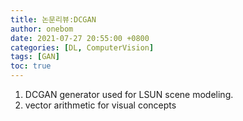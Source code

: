 ```yaml
---
title: 논문리뷰:DCGAN
author: onebom
date: 2021-07-27 20:55:00 +0800
categories: [DL, ComputerVision]
tags: [GAN]
toc: true
---
```


1. DCGAN generator used for LSUN scene modeling.
2. vector arithmetic for visual concepts
